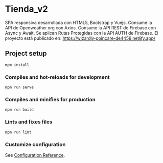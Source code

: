 # Tienda_v2
SPA responsiva desarrollada con HTML5, Bootstrap y Vuejs. Consume la API de Openweather.org con Axios. Consume la API REST de Firebase con Async y Await. Se aplican Rutas Protegidas con la API AUTH de Firebase.
El proyecto está publicado en: https://wizardly-poincare-de4458.netlify.app/

## Project setup
```
npm install
```

### Compiles and hot-reloads for development
```
npm run serve
```

### Compiles and minifies for production
```
npm run build
```

### Lints and fixes files
```
npm run lint
```

### Customize configuration
See [Configuration Reference](https://cli.vuejs.org/config/).
